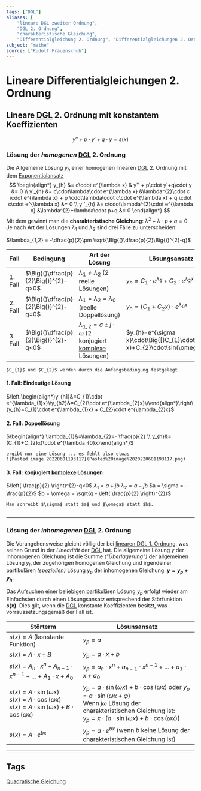 ```yaml
---
tags: ["DGL"]
aliases: [
	"lineare DGL zweiter Ordnung",
	"DGL 2. Ordnung",
	"charakteristische Gleichung",
	"Differentialgleichung 2. Ordnung", "Differentialgleichungen 2. Ordnung"]
subject: "mathe"
source: ["Rudolf Frauenschuh"]
---
```


# Lineare Differentialgleichungen 2. Ordnung
## Lineare [DGL](%7BMOC%7D%20DGL.md) 2. Ordnung mit konstantem Koeffizienten
$$y'' + p\cdot y'+q\cdot y=s(x) $$
### Lösung der *homogenen* [DGL](%7BMOC%7D%20DGL.md) 2. Ordnung
Die Allgemeine Lösung $y_h$ einer homogenen linearen [DGL](%7BMOC%7D%20DGL.md) 2. Ordnung mit dem [Exponentialansatz](lineare%20DGL%201.%20Ordnung.md)
$$
\begin{align*}
	y_{h} &= c\cdot e^{\lambda x} & y'' + p\cdot y'+q\cdot y &= 0 \\
	y'_{h} &= c\cdot\lambda\cdot e^{\lambda x} &\lambda^{2}\cdot c \cdot e^{\lambda x} + p \cdot\lambda\cdot c\cdot e^{\lambda x} + q \cdot c\cdot e^{\lambda x} &= 0 \\
	y''_{h} &= c\cdot\lambda^{2}\cdot e^{\lambda x} &\lambda^{2}+\lambda\cdot p+q &= 0
\end{align*}
$$
Mit dem [](lineare%20DGL%201.%20Ordnung.md#L%C3%B6sung%20der%20homogenen%20DGL%201%20Ordnung%20Exponentialansatz%7CExponentialansatz) gewinnt man die **charakteristische Gleichung**: $\lambda^{2}+\lambda\cdot p+q=0$.
Je nach Art der Lösungen $\lambda_{1}$ und $\lambda_{2}$ sind drei Fälle zu unterscheiden: 

$\lambda_{1,2} = -\dfrac{p}{2}\pm \sqrt{\Big{(}\dfrac{p}{2}\Big{)}^{2}-q}$

| Fall    | Bedingung                            | Art der Lösung                                                                               | Lösungsansatz für `y`                                                                    |
| ------- | ------------------------------------ | -------------------------------------------------------------------------------------------- | ---------------------------------------------------------------------------------------- |
| 1. Fall | $\Big{(}\dfrac{p}{2}\Big{)}^{2}-q>0$ | $\lambda_1 \neq \lambda_2$ (2 reelle Lösungen)                                               | $y_{h}= C_{1}\cdot e^{\lambda_{1}}+C_{2}\cdot e^{\lambda_{2}x}$                          |
| 2. Fall | $\Big{(}\dfrac{p}{2}\Big{)}^{2}-q=0$ | $\lambda_{1}=\lambda_{2}=\lambda_0$ (reelle Doppellösung)                                    | $y_{h}=(C_{1}+C_{2}x)\cdot e^{\lambda_{0}x}$                                             |
| 3. Fall | $\Big{(}\dfrac{p}{2}\Big{)}^{2}-q<0$ | $\lambda_{1,2}=\sigma\pm j\cdot\omega$ (2 konjugiert [komplexe](Komplexe%20Zahlen%5C) Lösungen) | $y_{h}=e^{\sigma x}\cdot\Big{[}C_{1}\cdot\cos(\omega x)+C_{2}\cdot\sin(\omega x)\Big{]}$ |

```ad-note
$C_{1}$ und $C_{2}$ werden durch die Anfangsbedingung festgelegt
```

#### 1. Fall: Eindeutige Lösung
$\left.\begin{align*}y_{h1}&=C_{1}\cdot e^{\lambda_{1}x}\\y_{h2}&=C_{2}\cdot e^{\lambda_{2}x}\\\end{align*}\right\{y_{h}=C_{1}\cdot e^{\lambda_{1}x} + C_{2}\cdot e^{\lambda_{2}x}$

#### 2. Fall: Doppellösung
$\begin{align*} \lambda_{1}&=\lambda_{2}=- \frac{p}{2} \\ y_{h}&=(C_{1}+C_{2}x)\cdot e^{\lambda_{0}x}\end{align*}$

```ad-warning
ergibt nur eine Lösung ... es fehlt also etwas
![Pasted image 20220601193117](Pasted%20image%2020220601193117.png)
```

#### 3. Fall: konjugiert [komplexe](Komplexe%20Zahlen.md) Lösungen
$\left( \frac{p}{2} \right)^{2}-q<0$
$\lambda_{1}=a+jb$
$\lambda_{2}=a-jb$
$a = \sigma = -\frac{p}{2}$
$b = \omega = \sqrt{q - \left( \frac{p}{2} \right)^{2}}$

```ad-note
Man schreibt $\sigma$ statt $a$ und $\omega$ statt $b$.
```

```ad-example

```

---

### Lösung der *inhomogenen* [DGL](%7BMOC%7D%20DGL.md) 2. Ordnung
Die Vorangehensweise gleicht völlig der bei [linearen DGL 1. Ordnung](lineare%20DGL%201.%20Ordnung.md), was seinen Grund in der *Linearität* der [DGL](%7BMOC%7D%20DGL.md) hat. Die allgemeine Lösung $y$ der inhomogenen Gleichung ist die Summe *("Überlagerung")* der allgemeinen Lösung $y_{h}$ der zugehörigen homogenen Gleichung und irgendeiner partikulären *(speziellen)* Lösung $y_{p}$ der inhomogenen Gleichung: **$y=y_{p}+y_{h}$**. 

Das Aufsuchen einer beliebigen partikulären Lösung $y_{p}$ erfolgt wieder am Einfachsten durch einen Lösungsansatz entsprechend der Störfunktion **$s(x)$**. Dies gilt, wenn die [DGL](%7BMOC%7D%20DGL.md) konstante Koeffizienten besitzt, was vorraussetzungsgemäß der Fall ist. 

| Störterm                                                                                                       | Lösunsansatz                                                                                                                                                                                                             |
| -------------------------------------------------------------------------------------------------------------- | ------------------------------------------------------------------------------------------------------------------------------------------------------------------------------------------------------------------------ |
| $s(x)=A$ (konstante Funktion)                                                                                  | $y_{p}=a$                                                                                                                                                                                                                |
| $s(x)=A\cdot x+B$                                                                                              | $y_{p}=a\cdot x+b$                                                                                                                                                                                                       |
| $s(x)=A_{n}\cdot x^{n}+A_{n-1}\cdot x^{n-1}+\ldots+A_{1}\cdot x+A_{0}$                                         | $y_p=a_{n}\cdot x^{n}+a_{n-1}\cdot x^{n-1}+...+a_{1}\cdot x+a_{0}$                                                                                                                                                       |
| $s(x)=A\cdot\sin(\omega x)$<br>$s(x)=A\cdot\cos(\omega x)$<br>$s(x)=A\cdot\sin(\omega x)+B\cdot\cos(\omega x)$ | $y_{p}=a\cdot\sin(\omega x)+b\cdot\cos(\omega x)$ oder $y_{p}=a\cdot\sin(\omega x+\varphi)$<br>Wenn $j\omega$ Lösung der charakteristischen Gleichung ist: <br>$y_{p}=x\cdot[a\cdot\sin(\omega x)+b\cdot\cos(\omega x)]$ |
| $s(x)=A\cdot e^{bx}$                                                                                           | $y_{p}=a\cdot e^{bx}$ (wenn $b$ keine Lösung der charakteristischen Gleichung ist)                                                                                                                                       |


---

## Tags
[Quadratische Gleichung](Quadratische%20Gleichung)